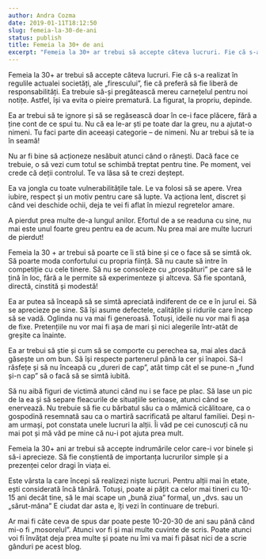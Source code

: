 ```yaml
---
author: Andra Cozma
date: 2019-01-11T18:12:50
slug: femeia-la-30-de-ani
status: publish
title: Femeia la 30+ de ani
excerpt: "Femeia la 30+ ar trebui să accepte câteva lucruri. Fie că s-a realizat în regulile actualei societăți, ale „firescului”, fie  "
---
```

Femeia la 30+ ar trebui să accepte câteva lucruri. Fie că s-a realizat în regulile actualei societăți, ale „firescului”, fie că preferă să fie liberă de responsabilități. Ea trebuie să-și pregătească mereu carnețelul pentru noi notițe. Astfel, își va evita o pieire prematură. La figurat, la propriu, depinde.

Ea ar trebui să te ignore și să se regăsească doar în ce-i face plăcere, fără a ține cont de ce spui tu. Nu că ea le-ar ști pe toate dar la greu, nu a ajutat-o nimeni. Tu faci parte din aceeași categorie – de nimeni. Nu ar trebui să te ia în seamă!

Nu ar fi bine să acționeze nesăbuit atunci când o rănești. Dacă face ce trebuie, o să vezi cum totul se schimbă treptat pentru tine. Pe moment, vei crede că deții controlul. Te va lăsa să te crezi deștept.

Ea va jongla cu toate vulnerabilitățile tale. Le va folosi să se apere. Vrea iubire, respect și un motiv pentru care să lupte. Va acționa lent, discret și când vei deschide ochii, deja te vei fi aflat în miezul regretelor amare.

A pierdut prea multe de-a lungul anilor. Efortul de a se readuna cu sine, nu mai este unul foarte greu pentru ea de acum. Nu prea mai are multe lucruri de pierdut!

Femeia la 30 + ar trebui să poarte ce îi stă bine și ce o face să se simtă ok. Să poarte moda confortului cu propria ființă. Să nu caute să intre în competiție cu cele tinere. Să nu se consoleze cu „prospături” pe care să le țină în loc, fără a le permite să experimenteze și altceva. Să fie spontană, directă, cinstită și modestă!

Ea ar putea să înceapă să se simtă apreciată indiferent de ce e în jurul ei. Să se aprecieze pe sine. Să își asume defectele, calitățile și ridurile care încep să se vadă. Oglinda nu va mai fi generoasă. Totuși, ideile nu vor mai fi așa de fixe. Pretențiile nu vor mai fi așa de mari și nici alegerile într-atât de greșite ca înainte.

Ea ar trebui să știe și cum să se comporte cu perechea sa, mai ales dacă găsește un om bun. Să își respecte partenerul până la cer și înapoi. Să-l răsfețe și să nu înceapă cu „dureri de cap”, atât timp cât el se pune-n „fund și-n cap” să o facă să se simtă iubită.

Să nu aibă figuri de victimă atunci când nu i se face pe plac. Să lase un pic de la ea și să separe fleacurile de situațiile serioase, atunci când se enervează. Nu trebuie să fie cu bărbatul său ca o mămică cicălitoare, ca o gospodină resemnată sau ca o martiră sacrificată pe altarul familiei. Deși n-am urmași, pot constata unele lucruri la alții. Îi văd pe cei cunoscuți că nu mai pot și mă văd pe mine că nu-i pot ajuta prea mult.

Femeia la 30+ ani ar trebui să accepte indrumările celor care-i vor binele și să-i aprecieze. Să fie conștientă de importanța lucrurilor simple și a prezenței celor dragi în viața ei.

Este vârsta la care începi să realizezi niște lucruri. Pentru alții mai în etate, ești considerată încă tânără. Totuși, poate ai pățit ca celor mai tineri cu 10-15 ani decât tine, să le mai scape un „bună ziua” formal, un „dvs. sau un „sărut-mâna” E ciudat dar asta e, îți vezi în continuare de treburi.

Ar mai fi câte ceva de spus dar poate peste 10-20-30 de ani sau până când mi-o fi „mosorelul”. Atunci vor fi și mai multe cuvinte de scris. Poate atunci voi fi învățat deja prea multe și poate nu îmi va mai fi păsat nici de a scrie gânduri pe acest blog.
    